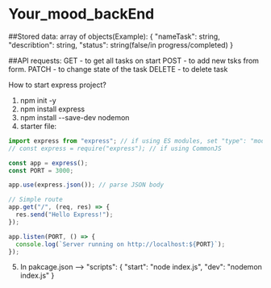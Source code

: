 # Your_mood_backEnd

##Stored data:
array of objects(Example):
{
"nameTask": string,
"describtion": string,
"status": string(false/in progress/completed)
}

##API requests:
GET - to get all tasks on start
POST - to add new tsks from form.
PATCH - to change state of the task
DELETE - to delete task

How to start express project?
1. npm init -y
2. npm install express
3. npm install --save-dev nodemon
4. starter file:
```javascript
import express from "express"; // if using ES modules, set "type": "module" in package.json
// const express = require("express"); // if using CommonJS

const app = express();
const PORT = 3000;

app.use(express.json()); // parse JSON body

// Simple route
app.get("/", (req, res) => {
  res.send("Hello Express!");
});

app.listen(PORT, () => {
  console.log(`Server running on http://localhost:${PORT}`);
});

```
5. In pakcage.json --> "scripts": {
  "start": "node index.js",
  "dev": "nodemon index.js"
}



